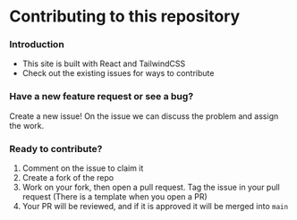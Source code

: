 # Contributing to this repository

### Introduction

- This site is built with React and TailwindCSS
- Check out the existing issues for ways to contribute

### Have a new feature request or see a bug?

Create a new issue! On the issue we can discuss the problem and assign the work.

### Ready to contribute?

1. Comment on the issue to claim it
3. Create a fork of the repo
4. Work on your fork, then open a pull request. Tag the issue in your pull request (There is a template when you open a PR)
5. Your PR will be reviewed, and if it is approved it will be merged into `main`
